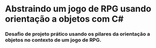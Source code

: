 # Abstraindo um jogo de RPG usando orientação a objetos com C#
### Desafio de projeto prático usando os pilares da orientação a objetos no contexto de um jogo de RPG.
